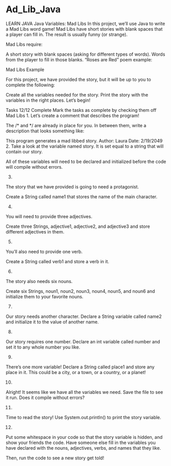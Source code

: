 # Ad_Lib_Java
LEARN JAVA
Java Variables: Mad Libs
In this project, we’ll use Java to write a Mad Libs word game! Mad Libs have short stories with blank spaces that a player can fill in. The result is usually funny (or strange).

Mad Libs require:

A short story with blank spaces (asking for different types of words).
Words from the player to fill in those blanks.
“Roses are Red” poem example:

Mad Libs Example

For this project, we have provided the story, but it will be up to you to complete the following:

Create all the variables needed for the story.
Print the story with the variables in the right places.
Let’s begin!

Tasks
12/12 Complete
Mark the tasks as complete by checking them off
Mad Libs
1.
Let’s create a comment that describes the program!

The /* and */ are already in place for you. In between them, write a description that looks something like:

This program generates a mad libbed story.
Author: Laura
Date: 2/19/2049
2.
Take a look at the variable named story. It is set equal to a string that will contain our story.

All of these variables will need to be declared and initialized before the code will compile without errors.

3.
The story that we have provided is going to need a protagonist.

Create a String called name1 that stores the name of the main character.

4.
You will need to provide three adjectives.

Create three Strings, adjective1, adjective2, and adjective3 and store different adjectives in them.

5.
You’ll also need to provide one verb.

Create a String called verb1 and store a verb in it.

6.
The story also needs six nouns.

Create six Strings, noun1, noun2, noun3, noun4, noun5, and noun6 and initialize them to your favorite nouns.

7.
Our story needs another character. Declare a String variable called name2 and initialize it to the value of another name.

8.
Our story requires one number. Declare an int variable called number and set it to any whole number you like.

9.
There’s one more variable! Declare a String called place1 and store any place in it. This could be a city, or a town, or a country, or a planet!

10.
Alright! It seems like we have all the variables we need. Save the file to see it run. Does it compile without errors?

11.
Time to read the story! Use System.out.println() to print the story variable.

12.
Put some whitespace in your code so that the story variable is hidden, and show your friends the code. Have someone else fill in the variables you have declared with the nouns, adjectives, verbs, and names that they like.

Then, run the code to see a new story get told!
